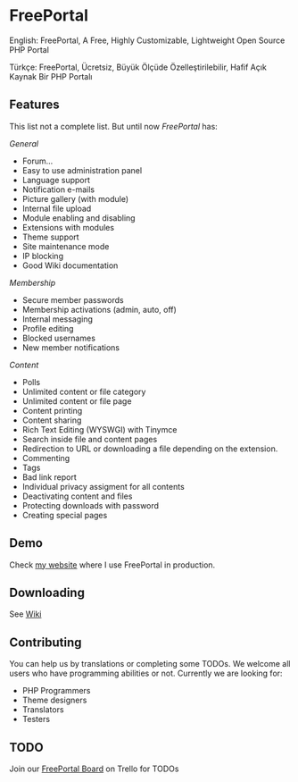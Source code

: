 FreePortal
==========

English: FreePortal, A Free, Highly Customizable, Lightweight Open Source PHP Portal

Türkçe: FreePortal, Ücretsiz, Büyük Ölçüde Özelleştirilebilir, Hafif Açık Kaynak Bir PHP Portalı

Features
--------

This list not a complete list. But until now *FreePortal* has:

_General_

* Forum...
* Easy to use administration panel
* Language support
* Notification e-mails
* Picture gallery (with module)
* Internal file upload
* Module enabling and disabling
* Extensions with modules
* Theme support
* Site maintenance mode
* IP blocking
* Good Wiki documentation
 

_Membership_

* Secure member passwords
* Membership activations (admin, auto, off)
* Internal messaging
* Profile editing
* Blocked usernames
* New member notifications
 

_Content_

* Polls
* Unlimited content or file category
* Unlimited content or file page
* Content printing
* Content sharing
* Rich Text Editing (WYSWGI) with Tinymce
* Search inside file and content pages
* Redirection to URL or downloading a file depending on the extension.
* Commenting
* Tags
* Bad link report
* Individual privacy assigment for all contents
* Deactivating content and files
* Protecting downloads with password
* Creating special pages

Demo
----

Check [my website](http://volkangezer.tk) where I use FreePortal in production.


Downloading
-----------

See [Wiki](https://github.com/wakeup/FreePortal/wiki)


Contributing
--------
You can help us by translations or completing some TODOs. We welcome all users who have programming abilities or not. Currently we are looking for:

* PHP Programmers
* Theme designers
* Translators
* Testers


TODO
--------

Join our [FreePortal Board](https://trello.com/b/TMh6ndYy/freeportal) on Trello for TODOs
